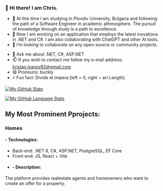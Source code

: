 ### 👋 Hi there! I am Chris.


- 🔭 At this time I am studying in Plovdiv University, Bulgaria and following the path of a Software Engineer in academic athmosphere. The pursuit of knowledge through study is a path to excellence.
- 🌱 Now I am working on an application that employs the latest inovations in .NET and C#. I am also collaborating with ChatGPT and other AI tools. 
- 👯 I’m looking to collaborate on any open-source or community projects.
<!-- - 🤔 I’m looking for help with ...-->
- 💬 Ask me about .NET, C#, ASP.NET
- 📫 If you wish to contact me follow my e-mail address: kristan.ivanov92@gmail.com
- 😄 Pronouns: buckly
- ⚡ Fun fact: Divide et impera [left = 0, right = arr.Length]

[![My GitHub Stats](https://github-readme-stats.vercel.app/api/?username=ChrisIvanov&count_private=true&theme=tokyonight&showicons=true)]()

[![My GitHub Language Stats](https://github-readme-stats.vercel.app/api/top-langs/?username=ChrisIvanov&langs_count=5&theme=tokyonight)]()

## My Most Prominent Pprojects:

### Homes
#### - Technologies:
- Back-end: .NET 8, C#, ASP.NET, PostgreSQL, EF Core
- Front-end: JS, React + Vite
- #### - Description:
The platform provides realestate agents and homeowners who want to create an offer for a property.

